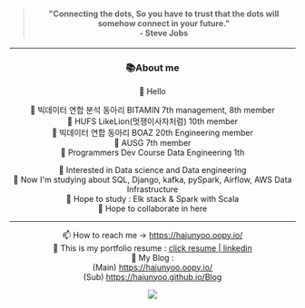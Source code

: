 <div align=center>
  
> <h4>"Connecting the dots, So you have to trust that the dots will somehow connect in your future." 
> <br>- Steve Jobs</h4>
----
<h3>📚About me</h3>

👋 Hello<br>

👀 빅데이터 연합 분석 동아리 BITAMIN 7th management, 8th member <br>
👀 HUFS LikeLion(멋쟁이사자처럼) 10th member<br>
👀 빅데이터 연합 동아리 BOAZ 20th Engineering member<br>
👀 AUSG 7th member<br>
👀 Programmers Dev Course Data Engineering 1th<br>

🌱 Interested in Data science and Data engineering <br>
🌱 Now I'm studying about SQL, Django, kafka, pySpark, Airflow, AWS Data Infrastructure <br> 
🌱 Hope to study : Elk stack & Spark with Scala <br>
🌱 Hope to collaborate in here <br>
  
<hr>
  
📫 How to reach me -> https://hajunyoo.oopy.io/ <br>
👀 This is my portfolio resume : [click resume | linkedin](https://www.linkedin.com/in/yuki-hajun/) <br>
👀 My Blog : <br>
(Main) https://hajunyoo.oopy.io/ <br>
(Sub) https://hajunyoo.github.io/Blog
<br>
<!---
HaJunYoo/HaJunYoo is a ✨ special ✨ repository because its `README.md` (this file) appears on your GitHub profile.
You can click the Preview link to take a look at your changes.
--->
<a href=""> <img align="center" src="https://github-readme-stats-sigma-five.vercel.app/api?username=HaJunYoo&show_icons=true&theme=radical"> </a>
  
